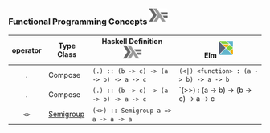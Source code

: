 


### Functional Programming Concepts <sup><img src="../images/602px-Haskell-Logo.svg.png" width=37 height=26><img></sup>

|  operator   | Type Class  |  Haskell Definition <sup><img src="../images/602px-Haskell-Logo.svg.png" width=37 height=26><img></sup>   |  Elm <sup><img src="../images/elm-logo.png" width=28px height=28px><img></sup> |
|:-----------:|-------------|------------------------------------------------------|------------|
| `.`         | Compose     | `(.) :: (b -> c) -> (a -> b) -> a -> c`              | `(<\|) <function> : (a -> b) -> a -> b` |
| `.`         | Compose     | `(.) :: (b -> c) -> (a -> b) -> a -> c`              | `(>>) <function> : (a -> b) -> (b -> c) -> a -> c |
| `<>`        | [Semigroup](https://wiki.haskell.org/Typeclassopedia#Semigroup)    | `(<>) :: Semigroup a => a -> a -> a`                 |          |
